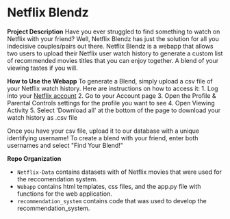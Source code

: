 # Netflix Blendz

**Project Description**
Have you ever struggled to find something to watch on Netflix with your friend? Well, Netflix Blendz has just the solution for all you indecisive couples/pairs out there. Netflix Blendz is a webapp that allows two users to upload their Netflix user watch history to generate a custom list of recommended movies titles that you can enjoy together. A blend of your viewing tastes if you will.

**How to Use the Webapp**
To generate a Blend, simply upload a csv file of your Netflix watch history. Here are instructions on how to access it:
    1.  Log into your [Netflix account]("https://www.netflix.com/")
    2.  Go to your Account page
    3.  Open the Profile & Parental Controls settings for the profile you want to see 
    4.  Open Viewing Activity
    5.  Select 'Download all' at the bottom of the page to download your watch history as .csv file

Once you have your csv file, upload it to our database with a unique identifying username! To create a blend with your friend, enter both usernames and select "Find Your Blend!"

**Repo Organization**
* `Netflix-Data` contains datasets with of Netflix movies that were used for the reccomendation system.
* `Webapp` contains html templates, css files, and the app.py file with functions for the web application.
* `recommendation_system` contains code that was used to develop the recommendation_system.


